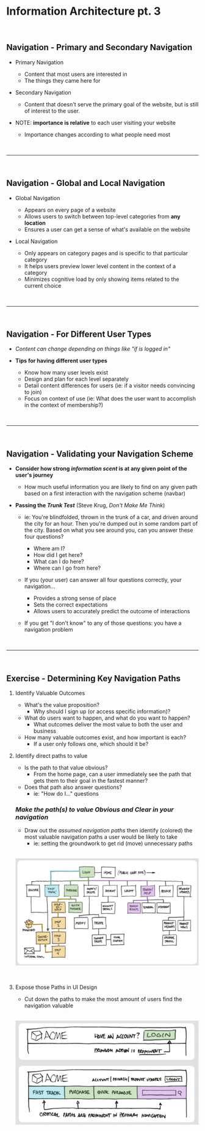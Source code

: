 # Information Architecture pt. 3

<br />

## **Navigation** - Primary and Secondary Navigation

- Primary Navigation 
    - Content that most users are interested in
    - The things they came here for

- Secondary Navigation 
    - Content that doesn't serve the primary goal of the website, but is still of interest to the user.

- NOTE: **importance is relative** to each user visiting your website
     - Importance changes according to what people need most
    
<br />

---

<br />

## **Navigation** - Global and Local Navigation

- Global Navigation
    - Appears on every page of a website
    - Allows users to switch between top-level categories from **any location**
    - Ensures a user can get a sense of what's available on the website

- Local Navigation
    - Only appears on category pages and is specific to that particular category
    - It helps users preview lower level content in the context of a category
    - Minimizes cognitive load by only showing items related to the current choice

<br />

---

<br />

## **Navigation** - For Different User Types

- *Content can change depending on things like "if is logged in"*

- **Tips for having different user types**
    - Know how many user levels exist
    - Design and plan for each level separately
    - Detail content differences for users (ie: if a visitor needs convincing to join)
    - Focus on context of use (ie: What does the user want to accomplish in the context of membership?)

<br />

---

<br />

## **Navigation** - Validating your Navigation Scheme

- **Consider how strong *information scent* is at any given point of the user's journey**
    - How much useful information you are likely to find on any given path based on a first interaction with the navigation scheme (navbar)

- **Passing the *Trunk Test*** (Steve Krug, *Don't Make Me Think*)
    - ie: You're blindfolded, thrown in the trunk of a car, and driven around the city for an hour. Then you're dumped out in some random part of the city. Based on what you see around you, can you answer these four questions?
        - Where am I?
        - How did I get here?
        - What can I do here?
        - Where can I go from here?
    
    - If you (your user) can answer all four questions correctly, your navigation...
        - Provides a strong sense of place
        - Sets the correct expectations
        - Allows users to accurately predict the outcome of interactions
    - If you get "I don't know" to any of those questions: you have a navigation problem

<br />

---

<br />

## **Exercise** - Determining Key Navigation Paths

1. Identify Valuable Outcomes
    - What's the value proposition?
        - Why should I sign up (or access specific information)?
    - What do users want to happen, and what do you want to happen?
        - What outcomes deliver the most value to both the user and business
    - How many valuable outcomes exist, and how important is each?
        - If a user only follows one, which should it be?

2. Identify direct paths to value
    - Is the path to that value obvious?
        - From the home page, can a user immediately see the path that gets them to their goal in the fastest manner?
    - Does that path also answer questions?
        - ie: "How do I..." questions

    ### *Make the path(s) to value **Obvious and Clear** in your navigation*

    - Draw out the *assumed navigation paths* then identify (colored) the most valuable navigation paths a user would be likely to take
        - ie: setting the groundwork to get rid (move) unnecessary paths
    
    <br />

    ![07 - Notes - PathsToValue](./images/07%20-%20Notes%20-%20PathsToValue.png)

    <br />

3. Expose those Paths in UI Design
    - Cut down the paths to make the most amount of users find the navigation valuable

    <br/>

    ![07 - Notes - PathsToValue2](./images/07%20-%20Notes%20-%20PathsToValue2.png)

